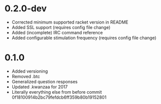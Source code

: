 # 0.2.0-dev #
* Corrected minimum supported racket version in README
* Added SSL support (requires config file change)
* Added (incomplete) IRC command reference
* Added configurable stimulation frequency (requires config file change)

# 0.1.0 #
* Added versioning
* Removed .btc
* Generalized question responses
* Updated .kwanzaa for 2017
* Literally everything else from before commit
  0f18100914b2bc79fefdcb6ff359b80b19152801
